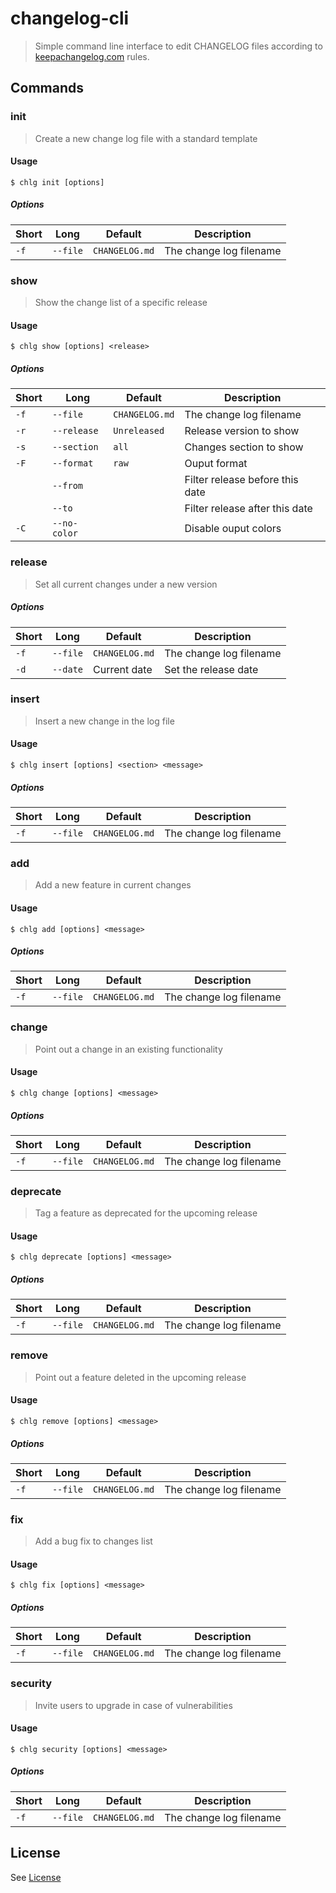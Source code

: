 # changelog-cli

> Simple command line interface to edit CHANGELOG files according to [keepachangelog.com](http://keepachangelog.com/) rules.

## Commands

### init

> Create a new change log file with a standard template

#### Usage

```
$ chlg init [options]
```

##### Options

| Short | Long     | Default        | Description             |
| ----- | -------- | -------------- | ----------------------- |
| `-f`  | `--file` | `CHANGELOG.md` | The change log filename |

### show

> Show the change list of a specific release

#### Usage

```
$ chlg show [options] <release>
```

##### Options

| Short | Long         | Default        | Description                     |
| ----- | ------------ | -------------- | ------------------------------- |
| `-f`  | `--file`     | `CHANGELOG.md` | The change log filename         |
| `-r`  | `--release`  | `Unreleased`   | Release version to show         |
| `-s`  | `--section`  | `all`          | Changes section to show         |
| `-F`  | `--format`   | `raw`          | Ouput format                    |
|       | `--from`     |                | Filter release before this date |
|       | `--to`       |                | Filter release after this date  |
| `-C`  | `--no-color` |                | Disable ouput colors            |

### release

> Set all current changes under a new version

##### Options

| Short | Long     | Default        | Description             |
| ----- | -------- | -------------- | ----------------------- |
| `-f`  | `--file` | `CHANGELOG.md` | The change log filename |
| `-d`  | `--date` | Current date   | Set the release date    |

### insert

> Insert a new change in the log file

#### Usage

```
$ chlg insert [options] <section> <message>
```

##### Options

| Short | Long     | Default        | Description             |
| ----- | -------- | -------------- | ----------------------- |
| `-f`  | `--file` | `CHANGELOG.md` | The change log filename |

### add

> Add a new feature in current changes

#### Usage

```
$ chlg add [options] <message>
```

##### Options

| Short | Long     | Default        | Description             |
| ----- | -------- | -------------- | ----------------------- |
| `-f`  | `--file` | `CHANGELOG.md` | The change log filename |

### change

> Point out a change in an existing functionality

#### Usage

```
$ chlg change [options] <message>
```

##### Options

| Short | Long     | Default        | Description             |
| ----- | -------- | -------------- | ----------------------- |
| `-f`  | `--file` | `CHANGELOG.md` | The change log filename |

### deprecate

> Tag a feature as deprecated for the upcoming release

#### Usage

```
$ chlg deprecate [options] <message>
```

##### Options

| Short | Long     | Default        | Description             |
| ----- | -------- | -------------- | ----------------------- |
| `-f`  | `--file` | `CHANGELOG.md` | The change log filename |

### remove

> Point out a feature deleted in the upcoming release

#### Usage

```
$ chlg remove [options] <message>
```

##### Options

| Short | Long     | Default        | Description             |
| ----- | -------- | -------------- | ----------------------- |
| `-f`  | `--file` | `CHANGELOG.md` | The change log filename |

### fix

> Add a bug fix to changes list

#### Usage

```
$ chlg fix [options] <message>
```

##### Options

| Short | Long     | Default        | Description             |
| ----- | -------- | -------------- | ----------------------- |
| `-f`  | `--file` | `CHANGELOG.md` | The change log filename |

### security

> Invite users to upgrade in case of vulnerabilities

#### Usage

```
$ chlg security [options] <message>
```

##### Options

| Short | Long     | Default        | Description             |
| ----- | -------- | -------------- | ----------------------- |
| `-f`  | `--file` | `CHANGELOG.md` | The change log filename |

## License

See [License](LICENSE)
